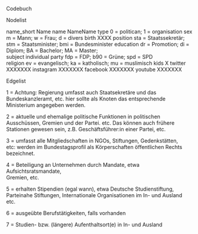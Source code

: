 Codebuch


Nodelist

name_short	  Name
name	        NameName
type	        0 = politican; 1 = organisation
sex	          m = Mann;	w = Frau;	d = divers
birth	        XXXX
position	    sta = Staatssekretär; stm = Staatsminister; bmi = Bundesminister
education	    dr = Promotion;	di = Diplom; BA = Bachelor;	MA = Master;	
subject	      individual
party	        fdp = FDP;	b90 = Grüne;	spd = SPD	
religion	    ev = evangelisch;	ka = katholisch;	mu = muslimisch	
kids	        X
twitter	      XXXXXXX
instagram	    XXXXXXX
facebook	    XXXXXXX
youtube       XXXXXXX



Edgelist

1 = Achtung: Regierung umfasst auch Staatsekretäre und das				
Bundeskanzleramt, etc. hier sollte als Knoten das entsprechende				
Ministerium angegeben werden.				
				
2 = aktuelle und ehemalige politische Funktionen in politischen				
Ausschüssen, Gremien und der Partei. etc. Das können auch frühere				
Stationen gewesen sein, z.B. Geschäftsführer:in einer Partei, etc.				
				
3 = umfasst alle Mitgliedschaften in NGOs, Stiftungen, Gedenkstätten,				
etc: werden im Bundestagsprofil als Körperschaften öffentlichen Rechts				
bezeichnet.				
				
4 = Beteiligung an Unternehmen durch Mandate, etwa Aufsichtsratsmandate,				
Gremien, etc.				
				
5 = erhalten Stipendien (egal wann), etwa Deutsche Studienstiftung,				
Parteinahe Stiftungen, Internationale Organisationen im In- und Ausland				
etc.				
				
6 = ausgeübte Berufstätigkeiten, falls vorhanden				
				
7 = Studien- bzw. (längere) Aufenthaltsort(e) in In- und Ausland		
